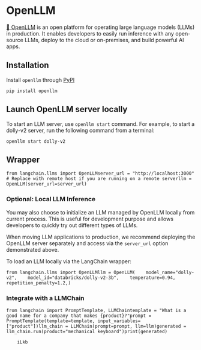 OpenLLM
=======

[🦾 OpenLLM](https://github.com/bentoml/OpenLLM) is an open platform for operating large language models (LLMs) in production. It enables developers to easily run inference with any open-source LLMs, deploy to the cloud or on-premises, and build powerful AI apps.

Installation[​](#installation "Direct link to Installation")
------------------------------------------------------------

Install `openllm` through [PyPI](https://pypi.org/project/openllm/)

    pip install openllm

Launch OpenLLM server locally[​](#launch-openllm-server-locally "Direct link to Launch OpenLLM server locally")
---------------------------------------------------------------------------------------------------------------

To start an LLM server, use `openllm start` command. For example, to start a dolly-v2 server, run the following command from a terminal:

    openllm start dolly-v2

Wrapper[​](#wrapper "Direct link to Wrapper")
---------------------------------------------

    from langchain.llms import OpenLLMserver_url = "http://localhost:3000"  # Replace with remote host if you are running on a remote serverllm = OpenLLM(server_url=server_url)

### Optional: Local LLM Inference[​](#optional-local-llm-inference "Direct link to Optional: Local LLM Inference")

You may also choose to initialize an LLM managed by OpenLLM locally from current process. This is useful for development purpose and allows developers to quickly try out different types of LLMs.

When moving LLM applications to production, we recommend deploying the OpenLLM server separately and access via the `server_url` option demonstrated above.

To load an LLM locally via the LangChain wrapper:

    from langchain.llms import OpenLLMllm = OpenLLM(    model_name="dolly-v2",    model_id="databricks/dolly-v2-3b",    temperature=0.94,    repetition_penalty=1.2,)

### Integrate with a LLMChain[​](#integrate-with-a-llmchain "Direct link to Integrate with a LLMChain")

    from langchain import PromptTemplate, LLMChaintemplate = "What is a good name for a company that makes {product}?"prompt = PromptTemplate(template=template, input_variables=["product"])llm_chain = LLMChain(prompt=prompt, llm=llm)generated = llm_chain.run(product="mechanical keyboard")print(generated)

        iLkb